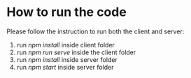 # How to run the code

Please follow the instruction to run both the client and server:
1. run *npm install* inside client folder
2. run *npm run serve* inside the client folder
3. run *npm install* inside server folder
4. run *npm start* inside server folder
